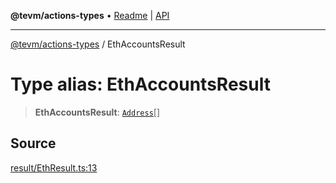 **@tevm/actions-types** • [Readme](../README.md) \| [API](../globals.md)

***

[@tevm/actions-types](../README.md) / EthAccountsResult

# Type alias: EthAccountsResult

> **EthAccountsResult**: [`Address`](Address.md)[]

## Source

[result/EthResult.ts:13](https://github.com/evmts/tevm-monorepo/blob/main/packages/actions-types/src/result/EthResult.ts#L13)
